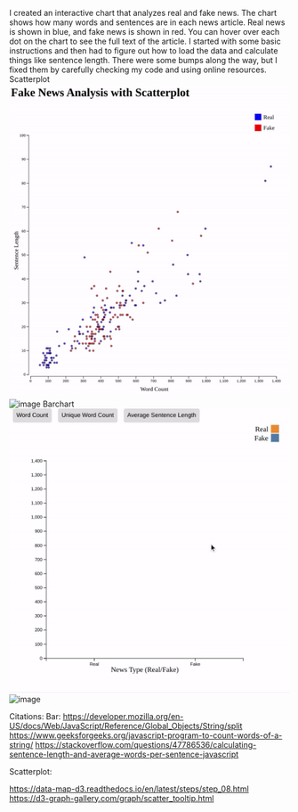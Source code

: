 I created an interactive chart that analyzes real and fake news. The chart shows how many words and sentences are in each news article. Real news is shown in blue, and fake news is shown in red. You can hover over each dot on the chart to see the full text of the article. I started with some basic instructions and then had to figure out how to load the data and calculate things like sentence length. There were some bumps along the way, but I fixed them by carefully checking my code and using online resources.
Scatterplot
<img src="https://github.com/Njarrin/D3-Spring-24/blob/main/Final%20project/Scatterplot.gif?raw=true" alt="Scatterplot.gif"/>![image](https://github.com/Njarrin/D3-Spring-24/assets/88802129/bdd31773-df93-46e2-88d9-465837e1854a)
Barchart
<img src="https://github.com/Njarrin/D3-Spring-24/blob/main/Final%20project/Bargraph.gif?raw=true" alt="Bargraph.gif"/>![image](https://github.com/Njarrin/D3-Spring-24/assets/88802129/39dd274b-e5fe-45a4-b3db-456c4a5230d4)

Citations:
Bar: 
https://developer.mozilla.org/en-US/docs/Web/JavaScript/Reference/Global_Objects/String/split 
https://www.geeksforgeeks.org/javascript-program-to-count-words-of-a-string/ 
https://stackoverflow.com/questions/47786536/calculating-sentence-length-and-average-words-per-sentence-javascript 

 

Scatterplot: 

https://data-map-d3.readthedocs.io/en/latest/steps/step_08.html 
https://d3-graph-gallery.com/graph/scatter_tooltip.html 
